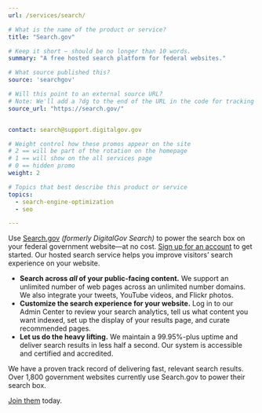 ```yaml
---
url: /services/search/

# What is the name of the product or service?
title: "Search.gov"

# Keep it short — should be no longer than 10 words.
summary: "A free hosted search platform for federal websites."

# What source published this?
source: 'searchgov'

# Will this point to an external source URL?
# Note: We'll add a ?dg to the end of the URL in the code for tracking purposes
source_url: "https://search.gov/"


contact: search@support.digitalgov.gov

# Weight control how these promos appear on the site
# 2 == will be part of the rotation on the homepage
# 1 == will show on the all services page
# 0 == hidden promo
weight: 2

# Topics that best describe this product or service
topics:
  - search-engine-optimization
  - seo

---
```


Use [Search.gov](https://search.gov) _(formerly DigitalGov Search)_ to power the search box on your federal government website—at no cost. <a href="https://search.usa.gov/signup" target="_blank">Sign up for an account</a> to get started. Our hosted search service helps you improve visitors&#8217; search experience on your website.

  * **Search across _all_ of your public-facing content.** We support an unlimited number of web pages across an unlimited number domains. We also integrate your tweets, YouTube videos, and Flickr photos.
  * **Customize the search experience for your website.** Log in to our Admin Center to review your search analytics, tell us what content you want indexed, set up the display of your results page, and curate recommended pages.
  * **Let us do the heavy lifting.** We maintain a 99.95%-plus uptime and deliver search results in less half a second. Our system is accessible and certified and accredited.

We have a proven track record of delivering fast, relevant search results. Over 1,800 government websites currently use Search.gov to power their search box.

<a href="https://search.usa.gov/signup" target="_blank">Join them</a> today.
